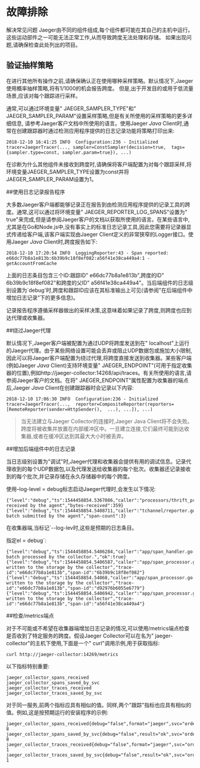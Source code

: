 # 故障排除

解决常见问题
Jaeger由不同的组件组成,每个组件都可能在其自己的主机中运行。这些运动部件之一可能无法正常工作,从而导致跨度无法处理和存储。
如果出现问题,请确保检查此处列出的项目。

## 验证抽样策略

在进行其他所有操作之前,请确保确认正在使用哪种采样策略。默认情况下,Jaeger使用概率抽样策略,将有1/1000的机会报告跨度。
但是,出于开发目的或用于低流量场景,应该对每个跟踪进行采样。

通常,可以通过环境变量" JAEGER_SAMPLER_TYPE"和" JAEGER_SAMPLER_PARAM"设置采样策略,但是有关所使用的采样策略的更多详细信息,
请参考Jaeger客户文档中所使用的语言。使用Jaeger _Java_ Client时,通常在创建跟踪器时通过检测应用程序提供的日志记录功能将策略打印出来:
```
2018-12-10 16:41:25 INFO  Configuration:236 - Initialized  tracer=JaegerTracer(..., sampler=ConstSampler(decision=true,  tags={sampler.type=const, sampler.param=true}), ...)
```
在诊断为什么其他组件未接收到跨度时,请确保将客户端配置为对每个跟踪采样,将环境变量JAEGER_SAMPLER_TYPE设置为const并将JAEGER_SAMPLER_PARAM设置为1。

##使用日志记录报告程序

大多数Jaeger客户端都能够记录正在报告到由检测应用程序提供的记录工具的跨度。通常,这可以通过将环境变量" JAEGER_REPORTER_LOG_SPANS"设置为" true"来完成,但是请参阅Jaeger客户的文档以获取所使用的语言。在某些语言中,尤其是在Go和Node.js中,没有事实上的标准日志记录工具,因此您需要将记录器显式传递给客户端,该客户端实现由Jaeger Client定义的非常狭窄的Logger接口。使用Jaeger _Java_ Client时,跨度报告如下:
```
2018-12-10 17:20:54 INFO  LoggingReporter:43 - Span reported:  e66dc77b8a1e813b:6b39b9c18f8ef082:a56f41e38ca449a4:1 -  getAccountFromCache
```
上面的日志条目包含三个ID:跟踪ID" e66dc77b8a1e813b",跨度的ID" 6b39b9c18f8ef082"和跨度的父ID" a56f41e38ca449a4"。当后端组件的日志级别设置为`debug'时,跨度和跟踪ID应该在其标准输出上可见(请参阅"在后端组件中增加日志记录"下的更多信息)。

记录报告程序遵循采样器做出的采样决策,这意味着如果记录了跨度,则跨度也应到达代理或收集器。

##绕过Jaeger代理

默认情况下,Jaeger客户端被配置为通过UDP将跨度发送到在" localhost"上运行的Jaeger代理。由于某些网络设置可能会丢弃或阻止UDP数据包或施加大小限制,因此可以将Jaeger客户端配置为绕过代理,将跨度直接发送到收集器。某些客户端(例如Jaeger _Java_ Client)支持环境变量" JAEGER_ENDPOINT"(可用于指定收集器的位置),例如http://jaeger-collector:14268/api/traces。有关所使用的语言,请参阅Jaeger客户的文档。在将" JAEGER_ENDPOINT"属性配置为收集器的端点后,Jaeger _Java_ Client在创建跟踪器时会记录以下内容:
```
2018-12-10 17:06:30 INFO  Configuration:236 - Initialized  tracer=JaegerTracer(...,  reporter=CompositeReporter(reporters=[RemoteReporter(sender=HttpSender(),  ...), ...]), ...)
```

> 当无法建立与Jaeger Collector的连接时,Jaeger Java Client将不会失败。跨度将被收集并放置在内部缓冲区中。一旦建立连接,它们最终可能到达收集器,或者在缓冲区达到其最大大小时被丢弃。


##增加后端组件中的日志记录

当日志级别设置为"调试"时,Jaeger代理和收集器会提供有用的调试信息。记录代理收到的每个UDP数据包,以及代理发送给收集器的每个批次。收集器还记录接收到的每个批次,并记录存储在永久存储器中的每个跨度。

使用–log-level = debug标志启动Jaeger代理时,会发生以下情况:

```
{"level":"debug","ts":1544458854.5367086,"caller":"processors/thrift_processor.go:113","msg":"Span(s) received by the agent","bytes-received":359}
{"level":"debug","ts":1544458854.5408711,"caller":"tchannel/reporter.go:133","msg":"Span batch submitted by the agent","span-count":3}
```
在收集器端,当标记`--log-lev时,这些是预期的日志条目。

指定el = debug`:

```
{"level":"debug","ts":1544458854.5406284,"caller":"app/span_handler.go:90","msg":"Span batch processed by the collector.","ok":true}
{"level":"debug","ts":1544458854.5406587,"caller":"app/span_processor.go:105","msg":"Span written to the storage by the collector","trace-id":"e66dc77b8a1e813b","span-id":"6b39b9c18f8ef082"}
{"level":"debug","ts":1544458854.54068,"caller":"app/span_processor.go:105","msg":"Span written to the storage by the collector","trace-id":"e66dc77b8a1e813b","span-id":"d92976b6055e6779"}
{"level":"debug","ts":1544458854.5406942,"caller":"app/span_processor.go:105","msg":"Span written to the storage by the collector","trace-id":"e66dc77b8a1e813b","span-id":"a56f41e38ca449a4"}
```
##检查/metrics端点

对于不可能或不希望在收集器端增加日志记录的情况,可以使用/metrics端点检查是否收到了特定服务的跨度。假设Jaeger Collector可以在名为" jaeger-collector"的主机下使用,下面是一个" curl"调用示例,用于获取指标:
```
curl http://jaeger-collector:14269/metrics
```
以下指标特别重要:
```
jaeger_collector_spans_received
jaeger_collector_spans_saved_by_svc
jaeger_collector_traces_received
jaeger_collector_traces_saved_by_svc
```
对于同一服务,前两个指标应具有相似的值。同样,两个"跟踪"指标也应具有相似的值。例如,这是按预期运行的安装程序的示例:
```
jaeger_collector_spans_received{debug="false",format="jaeger",svc="order"} 8
jaeger_collector_spans_saved_by_svc{debug="false",result="ok",svc="order"} 8
jaeger_collector_traces_received{debug="false",format="jaeger",svc="order"} 1
jaeger_collector_traces_saved_by_svc{debug="false",result="ok",svc="order"} 1
```
